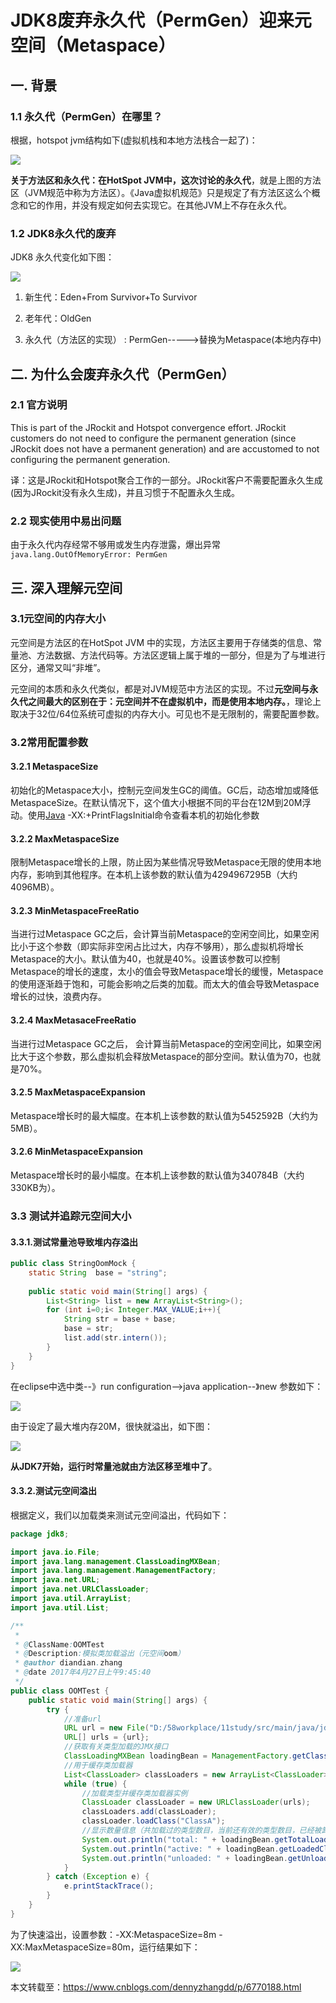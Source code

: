 # JDK8废弃永久代（PermGen）迎来元空间（Metaspace）

## 一. 背景

### 1.1 永久代（PermGen）在哪里？

根据，hotspot jvm结构如下(虚拟机栈和本地方法栈合一起了)：

![](../images/5.png)

**关于方法区和永久代：**在HotSpot JVM中，这次讨论的**永久代**，就是上图的方法区（JVM规范中称为方法区）。《Java虚拟机规范》只是规定了有方法区这么个概念和它的作用，并没有规定如何去实现它。在其他JVM上不存在永久代。

### 1.2 JDK8永久代的废弃

JDK8 永久代变化如下图：

![](../images/6.png)

1. 新生代：Eden+From Survivor+To Survivor

2. 老年代：OldGen

3. 永久代（方法区的实现） : PermGen----->替换为Metaspace(本地内存中)



## 二. 为什么会废弃永久代（PermGen）

### 2.1 官方说明

This is part of the JRockit and Hotspot convergence effort. JRockit customers do not need to configure the permanent generation (since JRockit does not have a permanent generation) and are accustomed to not configuring the permanent generation.

译：这是JRockit和Hotspot聚合工作的一部分。JRockit客户不需要配置永久生成(因为JRockit没有永久生成)，并且习惯于不配置永久生成。

### 2.2 现实使用中易出问题

由于永久代内存经常不够用或发生内存泄露，爆出异常`java.lang.OutOfMemoryError: PermGen`



## 三. 深入理解元空间

### 3.1元空间的内存大小

元空间是方法区的在HotSpot JVM 中的实现，方法区主要用于存储类的信息、常量池、方法数据、方法代码等。方法区逻辑上属于堆的一部分，但是为了与堆进行区分，通常又叫“非堆”。

元空间的本质和永久代类似，都是对JVM规范中方法区的实现。不过**元空间与永久代之间最大的区别在于：元空间并不在虚拟机中，而是使用本地内存。**，理论上取决于32位/64位系统可虚拟的内存大小。可见也不是无限制的，需要配置参数。

### 3.2常用配置参数

#### 3.2.1 MetaspaceSize

初始化的Metaspace大小，控制元空间发生GC的阈值。GC后，动态增加或降低MetaspaceSize。在默认情况下，这个值大小根据不同的平台在12M到20M浮动。使用[Java](http://lib.csdn.net/base/javase) -XX:+PrintFlagsInitial命令查看本机的初始化参数

#### 3.2.2 MaxMetaspaceSize

限制Metaspace增长的上限，防止因为某些情况导致Metaspace无限的使用本地内存，影响到其他程序。在本机上该参数的默认值为4294967295B（大约4096MB）。

#### 3.2.3 MinMetaspaceFreeRatio

当进行过Metaspace GC之后，会计算当前Metaspace的空闲空间比，如果空闲比小于这个参数（即实际非空闲占比过大，内存不够用），那么虚拟机将增长Metaspace的大小。默认值为40，也就是40%。设置该参数可以控制Metaspace的增长的速度，太小的值会导致Metaspace增长的缓慢，Metaspace的使用逐渐趋于饱和，可能会影响之后类的加载。而太大的值会导致Metaspace增长的过快，浪费内存。

#### 3.2.4 MaxMetasaceFreeRatio

当进行过Metaspace GC之后， 会计算当前Metaspace的空闲空间比，如果空闲比大于这个参数，那么虚拟机会释放Metaspace的部分空间。默认值为70，也就是70%。

#### 3.2.5 MaxMetaspaceExpansion

Metaspace增长时的最大幅度。在本机上该参数的默认值为5452592B（大约为5MB）。

#### 3.2.6 MinMetaspaceExpansion

Metaspace增长时的最小幅度。在本机上该参数的默认值为340784B（大约330KB为）。



### 3.3 测试并追踪元空间大小

####  3.3.1.测试常量池导致堆内存溢出

```java
public class StringOomMock {
    static String  base = "string";
    
    public static void main(String[] args) {
        List<String> list = new ArrayList<String>();
        for (int i=0;i< Integer.MAX_VALUE;i++){
            String str = base + base;
            base = str;
            list.add(str.intern());
        }
    }
}
```

在eclipse中选中类--》run configuration-->java application--》new 参数如下：

![](../images/7.png)

 由于设定了最大堆内存20M，很快就溢出，如下图：

![](../images/8.png)

**从JDK7开始，运行时常量池就由方法区移至堆中了**。

#### 3.3.2.测试元空间溢出

根据定义，我们以加载类来测试元空间溢出，代码如下：

```java
package jdk8;

import java.io.File;
import java.lang.management.ClassLoadingMXBean;
import java.lang.management.ManagementFactory;
import java.net.URL;
import java.net.URLClassLoader;
import java.util.ArrayList;
import java.util.List;

/**
 * 
 * @ClassName:OOMTest
 * @Description:模拟类加载溢出（元空间oom）
 * @author diandian.zhang
 * @date 2017年4月27日上午9:45:40
 */
public class OOMTest {  
    public static void main(String[] args) {  
        try {  
            //准备url  
            URL url = new File("D:/58workplace/11study/src/main/java/jdk8").toURI().toURL();  
            URL[] urls = {url};  
            //获取有关类型加载的JMX接口  
            ClassLoadingMXBean loadingBean = ManagementFactory.getClassLoadingMXBean();  
            //用于缓存类加载器  
            List<ClassLoader> classLoaders = new ArrayList<ClassLoader>();  
            while (true) {  
                //加载类型并缓存类加载器实例  
                ClassLoader classLoader = new URLClassLoader(urls);  
                classLoaders.add(classLoader);  
                classLoader.loadClass("ClassA");  
                //显示数量信息（共加载过的类型数目，当前还有效的类型数目，已经被卸载的类型数目）  
                System.out.println("total: " + loadingBean.getTotalLoadedClassCount());  
                System.out.println("active: " + loadingBean.getLoadedClassCount());  
                System.out.println("unloaded: " + loadingBean.getUnloadedClassCount());  
            }  
        } catch (Exception e) {  
            e.printStackTrace();  
        }  
    }  
}
```

为了快速溢出，设置参数：-XX:MetaspaceSize=8m -XX:MaxMetaspaceSize=80m，运行结果如下：

![](../images/9.png)

本文转载至：<https://www.cnblogs.com/dennyzhangdd/p/6770188.html>